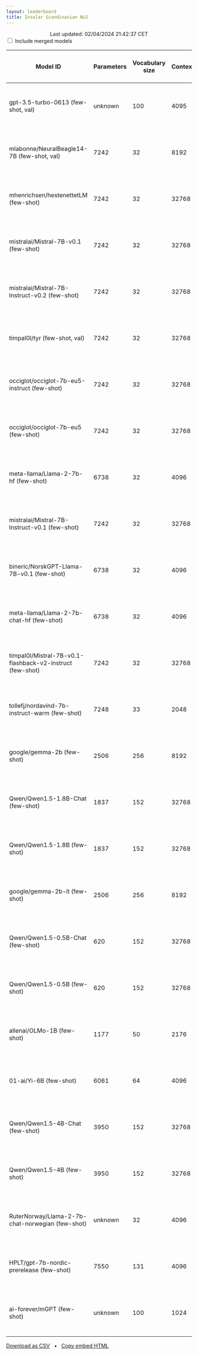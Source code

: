 ```yaml
---
layout: leaderboard
title: Insular Scandinavian NLG
---
```


<center>Last updated: 02/04/2024 21:42:37 CET</center>

<div class="blocked centered">
  <input type="checkbox" id="merged-models-checkbox">
  <label for="merged-models-checkbox">Include merged models</label>
</div>

<div class="blocked table-wrapper centered">
<table id="insular-scandinavian-nlg-test" class="sortable fixed centered small-font">
 <thead>
  <tr>
   <th><span data-toggle="tooltip" data-placement="bottom" data-container="body" title="Hugging Face Hub Model ID">Model ID</span></th>
   <th><span data-toggle="tooltip" data-placement="bottom" data-container="body" title="Number of parameters in the model, in millions">Parameters</span></th>
   <th><span data-toggle="tooltip" data-placement="bottom" data-container="body" title="Number of unique tokens that the model has been trained on, in thousands">Vocabulary size</span></th>
   <th><span data-toggle="tooltip" data-placement="bottom" data-container="body" title="The maximum amount of tokens the model can process">Context</span></th>
   <th><span data-toggle="tooltip" data-placement="bottom" data-container="body" title="Number of tokens processed per second / Number of tokens processed in small documents per second">Speed</span></th>

   <th id="rank-col"><span data-toggle="tooltip" data-placement="bottom" data-container="body" title="ScandEval rank, computed as 1 + the average number of standard deviations from the best model">Rank</span></th>
    
   <th><span data-toggle="tooltip" data-placement="bottom" data-container="body" title="Icelandic rank, computed as 1 + the average number of standard deviations from the best model">Icelandic Rank</span></th>
   <th><span data-toggle="tooltip" data-placement="bottom" data-container="body" title="Faroese rank, computed as 1 + the average number of standard deviations from the best model">Faroese Rank</span></th>

   <th><span data-toggle="tooltip" data-placement="bottom" data-container="body" title="Icelandic named entity recognition - Micro-average F1-score without MISC tags / Micro-average F1-score with MISC tags">MIM-GOLD-NER</span></th>
   <th><span data-toggle="tooltip" data-placement="bottom" data-container="body" title="Icelandic linguistic acceptability - Matthews Correlation Coefficient / Macro-average F1-score">ScaLA-is</span></th>
   <th><span data-toggle="tooltip" data-placement="bottom" data-container="body" title="Icelandic question answering - Exact Match / F1-score">NQiI</span></th>
   <th><span data-toggle="tooltip" data-placement="bottom" data-container="body" title="Icelandic summarization - BERTScore / ROUGE-L">RRN</span></th>
   <th><span data-toggle="tooltip" data-placement="bottom" data-container="body" title="Icelandic knowledge - Matthews Correlation Coefficient / Accuracy">MMLU-is</span></th>
   <th><span data-toggle="tooltip" data-placement="bottom" data-container="body" title="Icelandic common sense reasoning - Matthews Correlation Coefficient / Accuracy">Winogrande-is</span></th>
   <th><span data-toggle="tooltip" data-placement="bottom" data-container="body" title="Faroese named entity recognition - Micro-average F1-score without MISC tags / Micro-average F1-score with MISC tags">FoNE</span></th>
   <th><span data-toggle="tooltip" data-placement="bottom" data-container="body" title="Faroese linguistic acceptability - Matthews Correlation Coefficient / Macro-average F1-score">ScaLA-fo</span></th>
   <th><span data-toggle="tooltip" data-placement="bottom" data-container="body" title="ScandEval version used to benchmark the model on MIM-GOLD-NER">MIM-GOLD-NER version</span></th>
   <th><span data-toggle="tooltip" data-placement="bottom" data-container="body" title="ScandEval version used to benchmark the model on ScaLA-is">ScaLA-is version</span></th>
   <th><span data-toggle="tooltip" data-placement="bottom" data-container="body" title="ScandEval version used to benchmark the model on NQiI">NQiI version</span></th>
   <th><span data-toggle="tooltip" data-placement="bottom" data-container="body" title="ScandEval version used to benchmark the model on RRN">RRN version</span></th>
   <th><span data-toggle="tooltip" data-placement="bottom" data-container="body" title="ScandEval version used to benchmark the model on MMLU-is">MMLU-is version</span></th>
   <th><span data-toggle="tooltip" data-placement="bottom" data-container="body" title="ScandEval version used to benchmark the model on Winogrande-is">Winogrande-is version</span></th>
   <th><span data-toggle="tooltip" data-placement="bottom" data-container="body" title="ScandEval version used to benchmark the model on FoNE">FoNE version</span></th>
   <th><span data-toggle="tooltip" data-placement="bottom" data-container="body" title="ScandEval version used to benchmark the model on ScaLA-fo">ScaLA-fo version</span></th>
  </tr>
 </thead>
 <tbody>
  <tr class="not-merged-model">
   <td>gpt-3.5-turbo-0613 (few-shot, val)</td> <!-- Model ID -->
   <td class="num_model_parameters">unknown</td> <!-- Number of trainable parameters -->
   <td class="vocabulary_size">100</td> <!-- Size of the model's vocabulary -->
   <td class="max_sequence_length">4095</td> <!-- Maximum sequence length of the model-->
   <td class="speed">1,344 ± 455 / 4,023 ± 590</td> <!-- Model inference speed -->
   <td class="rank">1.00</td> <!-- ScandEval rank -->
   <td class="is-rank">1.00</td> <!-- Icelandic rank -->
   <td class="fo-rank">1.00</td> <!-- Faroese rank -->
   <td class="is ner">69.59 ± 4.54 / 54.49 ± 4.31</td> <!-- MIM-GOLD-NER -->
   <td class="is la">7.28 ± 4.10 / 52.96 ± 2.00</td> <!-- ScaLA-is -->
   <td class="is qa">28.50 ± 1.79 / 50.29 ± 1.79</td> <!-- NQiI -->
   <td class="is summ">67.10 ± 0.30 / 19.43 ± 0.48</td> <!-- RRN -->
   <td class="is know">23.78 ± 2.81 / 42.70 ± 2.13</td> <!-- MMLU-is -->
   <td class="is reason">18.61 ± 6.00 / 61.33 ± 2.93</td> <!-- Winogrande-is -->
   <td class="fo ner">72.48 ± 2.39 / 67.50 ± 2.38</td> <!-- FoNE -->
   <td class="fo la">8.29 ± 5.92 / 42.34 ± 3.49</td> <!-- ScaLA-fo -->
   <td>0.0.0</td> <!-- MIM-GOLD-NER version -->
   <td>0.0.0</td> <!-- ScaLA-is version -->
   <td>0.0.0</td> <!-- NQiI version -->
   <td>0.0.0</td> <!-- RRN version -->
   <td>0.0.0</td> <!-- MMLU-is version -->
   <td>12.1.0</td> <!-- Winogrande-is version -->
   <td>0.0.0</td> <!-- FoNE version -->
   <td>0.0.0</td> <!-- ScaLA-fo version -->
   </tr>
  <tr class="merged-model">
   <td>mlabonne/NeuralBeagle14-7B (few-shot, val)</td> <!-- Model ID -->
   <td class="num_model_parameters">7242</td> <!-- Number of trainable parameters -->
   <td class="vocabulary_size">32</td> <!-- Size of the model's vocabulary -->
   <td class="max_sequence_length">8192</td> <!-- Maximum sequence length of the model-->
   <td class="speed">2,549 ± 472 / 784 ± 245</td> <!-- Model inference speed -->
   <td class="rank">1.75</td> <!-- ScandEval rank -->
   <td class="is-rank">2.30</td> <!-- Icelandic rank -->
   <td class="fo-rank">1.20</td> <!-- Faroese rank -->
   <td class="is ner">49.86 ± 4.28 / 42.54 ± 5.03</td> <!-- MIM-GOLD-NER -->
   <td class="is la">1.26 ± 3.83 / 48.46 ± 2.37</td> <!-- ScaLA-is -->
   <td class="is qa">22.42 ± 4.37 / 55.49 ± 2.89</td> <!-- NQiI -->
   <td class="is summ">65.60 ± 0.69 / 19.46 ± 0.80</td> <!-- RRN -->
   <td class="is know">10.13 ± 2.94 / 32.62 ± 2.20</td> <!-- MMLU-is -->
   <td class="is reason">12.90 ± 6.92 / 56.88 ± 3.57</td> <!-- Winogrande-is -->
   <td class="fo ner">62.78 ± 3.13 / 59.73 ± 3.23</td> <!-- FoNE -->
   <td class="fo la">3.69 ± 5.47 / 48.72 ± 3.41</td> <!-- ScaLA-fo -->
   <td>9.3.2</td> <!-- MIM-GOLD-NER version -->
   <td>9.3.2</td> <!-- ScaLA-is version -->
   <td>9.3.2</td> <!-- NQiI version -->
   <td>9.3.2</td> <!-- RRN version -->
   <td>9.3.2</td> <!-- MMLU-is version -->
   <td>12.1.0</td> <!-- Winogrande-is version -->
   <td>9.3.2</td> <!-- FoNE version -->
   <td>9.3.2</td> <!-- ScaLA-fo version -->
   </tr>
  <tr class="not-merged-model">
   <td>mhenrichsen/hestenettetLM (few-shot)</td> <!-- Model ID -->
   <td class="num_model_parameters">7242</td> <!-- Number of trainable parameters -->
   <td class="vocabulary_size">32</td> <!-- Size of the model's vocabulary -->
   <td class="max_sequence_length">32768</td> <!-- Maximum sequence length of the model-->
   <td class="speed">5,160 ± 804 / 1,654 ± 516</td> <!-- Model inference speed -->
   <td class="rank">1.92</td> <!-- ScandEval rank -->
   <td class="is-rank">2.64</td> <!-- Icelandic rank -->
   <td class="fo-rank">1.20</td> <!-- Faroese rank -->
   <td class="is ner">49.85 ± 3.05 / 39.50 ± 4.11</td> <!-- MIM-GOLD-NER -->
   <td class="is la">0.99 ± 1.54 / 39.38 ± 3.81</td> <!-- ScaLA-is -->
   <td class="is qa">25.74 ± 5.44 / 49.45 ± 5.29</td> <!-- NQiI -->
   <td class="is summ">61.72 ± 3.16 / 16.00 ± 1.82</td> <!-- RRN -->
   <td class="is know">10.43 ± 1.25 / 32.96 ± 0.81</td> <!-- MMLU-is -->
   <td class="is reason">3.94 ± 2.97 / 54.60 ± 1.62</td> <!-- Winogrande-is -->
   <td class="fo ner">63.66 ± 2.09 / 59.77 ± 2.57</td> <!-- FoNE -->
   <td class="fo la">4.96 ± 2.36 / 43.40 ± 4.95</td> <!-- ScaLA-fo -->
   <td>12.3.2</td> <!-- MIM-GOLD-NER version -->
   <td>12.3.2</td> <!-- ScaLA-is version -->
   <td>12.3.2</td> <!-- NQiI version -->
   <td>12.3.2</td> <!-- RRN version -->
   <td>12.3.2</td> <!-- MMLU-is version -->
   <td>12.3.2</td> <!-- Winogrande-is version -->
   <td>12.3.2</td> <!-- FoNE version -->
   <td>12.3.2</td> <!-- ScaLA-fo version -->
   </tr>
  <tr class="not-merged-model">
   <td>mistralai/Mistral-7B-v0.1 (few-shot)</td> <!-- Model ID -->
   <td class="num_model_parameters">7242</td> <!-- Number of trainable parameters -->
   <td class="vocabulary_size">32</td> <!-- Size of the model's vocabulary -->
   <td class="max_sequence_length">32768</td> <!-- Maximum sequence length of the model-->
   <td class="speed">2,657 ± 524 / 880 ± 278</td> <!-- Model inference speed -->
   <td class="rank">1.99</td> <!-- ScandEval rank -->
   <td class="is-rank">2.78</td> <!-- Icelandic rank -->
   <td class="fo-rank">1.20</td> <!-- Faroese rank -->
   <td class="is ner">47.24 ± 2.54 / 37.77 ± 3.87</td> <!-- MIM-GOLD-NER -->
   <td class="is la">1.35 ± 1.70 / 39.37 ± 3.87</td> <!-- ScaLA-is -->
   <td class="is qa">26.26 ± 4.88 / 49.53 ± 5.23</td> <!-- NQiI -->
   <td class="is summ">61.96 ± 3.10 / 16.11 ± 1.80</td> <!-- RRN -->
   <td class="is know">10.31 ± 1.06 / 32.74 ± 0.64</td> <!-- MMLU-is -->
   <td class="is reason">1.99 ± 2.95 / 54.48 ± 1.27</td> <!-- Winogrande-is -->
   <td class="fo ner">62.63 ± 3.44 / 57.85 ± 3.72</td> <!-- FoNE -->
   <td class="fo la">2.84 ± 1.84 / 42.62 ± 4.53</td> <!-- ScaLA-fo -->
   <td>9.1.2</td> <!-- MIM-GOLD-NER version -->
   <td>9.1.2</td> <!-- ScaLA-is version -->
   <td>9.1.2</td> <!-- NQiI version -->
   <td>11.0.0</td> <!-- RRN version -->
   <td>9.1.2</td> <!-- MMLU-is version -->
   <td>12.1.0</td> <!-- Winogrande-is version -->
   <td>9.1.2</td> <!-- FoNE version -->
   <td>9.1.2</td> <!-- ScaLA-fo version -->
   </tr>
  <tr class="not-merged-model">
   <td>mistralai/Mistral-7B-Instruct-v0.2 (few-shot)</td> <!-- Model ID -->
   <td class="num_model_parameters">7242</td> <!-- Number of trainable parameters -->
   <td class="vocabulary_size">32</td> <!-- Size of the model's vocabulary -->
   <td class="max_sequence_length">32768</td> <!-- Maximum sequence length of the model-->
   <td class="speed">2,538 ± 415 / 821 ± 253</td> <!-- Model inference speed -->
   <td class="rank">2.62</td> <!-- ScandEval rank -->
   <td class="is-rank">2.47</td> <!-- Icelandic rank -->
   <td class="fo-rank">2.76</td> <!-- Faroese rank -->
   <td class="is ner">43.11 ± 2.23 / 29.34 ± 3.27</td> <!-- MIM-GOLD-NER -->
   <td class="is la">3.40 ± 1.87 / 48.75 ± 1.47</td> <!-- ScaLA-is -->
   <td class="is qa">19.18 ± 3.69 / 49.62 ± 2.59</td> <!-- NQiI -->
   <td class="is summ">65.01 ± 1.51 / 18.34 ± 1.35</td> <!-- RRN -->
   <td class="is know">7.55 ± 0.67 / 29.89 ± 0.47</td> <!-- MMLU-is -->
   <td class="is reason">0.24 ± 0.71 / 38.95 ± 0.84</td> <!-- Winogrande-is -->
   <td class="fo ner">61.28 ± 2.98 / 54.02 ± 3.55</td> <!-- FoNE -->
   <td class="fo la">1.68 ± 1.41 / 50.06 ± 1.22</td> <!-- ScaLA-fo -->
   <td>9.2.0</td> <!-- MIM-GOLD-NER version -->
   <td>9.3.1</td> <!-- ScaLA-is version -->
   <td>12.4.0</td> <!-- NQiI version -->
   <td>12.4.0</td> <!-- RRN version -->
   <td>9.3.2</td> <!-- MMLU-is version -->
   <td>12.1.0</td> <!-- Winogrande-is version -->
   <td>9.2.0</td> <!-- FoNE version -->
   <td>9.3.1</td> <!-- ScaLA-fo version -->
   </tr>
  <tr class="merged-model">
   <td>timpal0l/tyr (few-shot, val)</td> <!-- Model ID -->
   <td class="num_model_parameters">7242</td> <!-- Number of trainable parameters -->
   <td class="vocabulary_size">32</td> <!-- Size of the model's vocabulary -->
   <td class="max_sequence_length">32768</td> <!-- Maximum sequence length of the model-->
   <td class="speed">6,079 ± 1,051 / 1,760 ± 570</td> <!-- Model inference speed -->
   <td class="rank">2.65</td> <!-- ScandEval rank -->
   <td class="is-rank">2.54</td> <!-- Icelandic rank -->
   <td class="fo-rank">2.76</td> <!-- Faroese rank -->
   <td class="is ner">50.64 ± 5.79 / 43.64 ± 5.92</td> <!-- MIM-GOLD-NER -->
   <td class="is la">-0.06 ± 3.83 / 38.01 ± 2.85</td> <!-- ScaLA-is -->
   <td class="is qa">23.36 ± 4.19 / 46.70 ± 2.79</td> <!-- NQiI -->
   <td class="is summ">63.80 ± 1.14 / 15.18 ± 1.69</td> <!-- RRN -->
   <td class="is know">9.94 ± 2.33 / 31.91 ± 2.10</td> <!-- MMLU-is -->
   <td class="is reason">15.83 ± 5.74 / 53.67 ± 3.46</td> <!-- Winogrande-is -->
   <td class="fo ner">60.21 ± 3.50 / 58.44 ± 3.67</td> <!-- FoNE -->
   <td class="fo la">0.00 ± 0.00 / 33.10 ± 0.80</td> <!-- ScaLA-fo -->
   <td>12.3.2</td> <!-- MIM-GOLD-NER version -->
   <td>12.3.2</td> <!-- ScaLA-is version -->
   <td>12.3.2</td> <!-- NQiI version -->
   <td>12.3.2</td> <!-- RRN version -->
   <td>12.3.2</td> <!-- MMLU-is version -->
   <td>12.3.2</td> <!-- Winogrande-is version -->
   <td>12.3.2</td> <!-- FoNE version -->
   <td>12.3.2</td> <!-- ScaLA-fo version -->
   </tr>
  <tr class="not-merged-model">
   <td>occiglot/occiglot-7b-eu5-instruct (few-shot)</td> <!-- Model ID -->
   <td class="num_model_parameters">7242</td> <!-- Number of trainable parameters -->
   <td class="vocabulary_size">32</td> <!-- Size of the model's vocabulary -->
   <td class="max_sequence_length">32768</td> <!-- Maximum sequence length of the model-->
   <td class="speed">2,088 ± 352 / 706 ± 214</td> <!-- Model inference speed -->
   <td class="rank">2.87</td> <!-- ScandEval rank -->
   <td class="is-rank">2.97</td> <!-- Icelandic rank -->
   <td class="fo-rank">2.76</td> <!-- Faroese rank -->
   <td class="is ner">36.79 ± 8.13 / 30.81 ± 7.41</td> <!-- MIM-GOLD-NER -->
   <td class="is la">0.71 ± 2.00 / 36.90 ± 2.10</td> <!-- ScaLA-is -->
   <td class="is qa">20.66 ± 3.67 / 45.91 ± 3.45</td> <!-- NQiI -->
   <td class="is summ">65.25 ± 0.97 / 19.09 ± 1.05</td> <!-- RRN -->
   <td class="is know">8.10 ± 0.93 / 29.90 ± 0.88</td> <!-- MMLU-is -->
   <td class="is reason">0.35 ± 2.49 / 51.16 ± 2.74</td> <!-- Winogrande-is -->
   <td class="fo ner">61.90 ± 2.44 / 61.08 ± 2.76</td> <!-- FoNE -->
   <td class="fo la">0.00 ± 0.00 / 33.26 ± 0.34</td> <!-- ScaLA-fo -->
   <td>12.3.2</td> <!-- MIM-GOLD-NER version -->
   <td>12.3.1</td> <!-- ScaLA-is version -->
   <td>12.4.0</td> <!-- NQiI version -->
   <td>12.4.0</td> <!-- RRN version -->
   <td>12.3.1</td> <!-- MMLU-is version -->
   <td>12.3.1</td> <!-- Winogrande-is version -->
   <td>12.3.2</td> <!-- FoNE version -->
   <td>12.3.1</td> <!-- ScaLA-fo version -->
   </tr>
  <tr class="not-merged-model">
   <td>occiglot/occiglot-7b-eu5 (few-shot)</td> <!-- Model ID -->
   <td class="num_model_parameters">7242</td> <!-- Number of trainable parameters -->
   <td class="vocabulary_size">32</td> <!-- Size of the model's vocabulary -->
   <td class="max_sequence_length">32768</td> <!-- Maximum sequence length of the model-->
   <td class="speed">2,219 ± 427 / 717 ± 224</td> <!-- Model inference speed -->
   <td class="rank">2.98</td> <!-- ScandEval rank -->
   <td class="is-rank">3.10</td> <!-- Icelandic rank -->
   <td class="fo-rank">2.85</td> <!-- Faroese rank -->
   <td class="is ner">36.10 ± 7.99 / 33.23 ± 7.96</td> <!-- MIM-GOLD-NER -->
   <td class="is la">1.59 ± 1.86 / 39.93 ± 4.19</td> <!-- ScaLA-is -->
   <td class="is qa">15.98 ± 3.74 / 39.67 ± 3.36</td> <!-- NQiI -->
   <td class="is summ">62.55 ± 3.03 / 15.26 ± 2.31</td> <!-- RRN -->
   <td class="is know">7.64 ± 0.91 / 29.55 ± 1.22</td> <!-- MMLU-is -->
   <td class="is reason">-0.51 ± 1.95 / 47.23 ± 2.39</td> <!-- Winogrande-is -->
   <td class="fo ner">58.74 ± 3.04 / 58.94 ± 2.99</td> <!-- FoNE -->
   <td class="fo la">0.00 ± 0.00 / 33.26 ± 0.34</td> <!-- ScaLA-fo -->
   <td>12.3.2</td> <!-- MIM-GOLD-NER version -->
   <td>12.1.0</td> <!-- ScaLA-is version -->
   <td>12.1.0</td> <!-- NQiI version -->
   <td>12.1.0</td> <!-- RRN version -->
   <td>12.1.0</td> <!-- MMLU-is version -->
   <td>12.2.0</td> <!-- Winogrande-is version -->
   <td>12.3.2</td> <!-- FoNE version -->
   <td>12.1.0</td> <!-- ScaLA-fo version -->
   </tr>
  <tr class="not-merged-model">
   <td>meta-llama/Llama-2-7b-hf (few-shot)</td> <!-- Model ID -->
   <td class="num_model_parameters">6738</td> <!-- Number of trainable parameters -->
   <td class="vocabulary_size">32</td> <!-- Size of the model's vocabulary -->
   <td class="max_sequence_length">4096</td> <!-- Maximum sequence length of the model-->
   <td class="speed">2,648 ± 467 / 799 ± 250</td> <!-- Model inference speed -->
   <td class="rank">3.10</td> <!-- ScandEval rank -->
   <td class="is-rank">3.26</td> <!-- Icelandic rank -->
   <td class="fo-rank">2.94</td> <!-- Faroese rank -->
   <td class="is ner">32.71 ± 2.77 / 32.17 ± 2.13</td> <!-- MIM-GOLD-NER -->
   <td class="is la">0.66 ± 1.75 / 40.36 ± 4.19</td> <!-- ScaLA-is -->
   <td class="is qa">18.31 ± 3.62 / 40.78 ± 4.26</td> <!-- NQiI -->
   <td class="is summ">60.73 ± 3.02 / 14.02 ± 1.57</td> <!-- RRN -->
   <td class="is know">5.05 ± 1.56 / 28.95 ± 1.00</td> <!-- MMLU-is -->
   <td class="is reason">-0.00 ± 2.41 / 44.93 ± 0.92</td> <!-- Winogrande-is -->
   <td class="fo ner">52.34 ± 5.11 / 52.53 ± 4.79</td> <!-- FoNE -->
   <td class="fo la">0.11 ± 1.45 / 33.49 ± 0.47</td> <!-- ScaLA-fo -->
   <td>9.2.0</td> <!-- MIM-GOLD-NER version -->
   <td>9.2.0</td> <!-- ScaLA-is version -->
   <td>9.2.0</td> <!-- NQiI version -->
   <td>11.0.0</td> <!-- RRN version -->
   <td>9.2.0</td> <!-- MMLU-is version -->
   <td>12.1.0</td> <!-- Winogrande-is version -->
   <td>9.2.0</td> <!-- FoNE version -->
   <td>9.2.0</td> <!-- ScaLA-fo version -->
   </tr>
  <tr class="not-merged-model">
   <td>mistralai/Mistral-7B-Instruct-v0.1 (few-shot)</td> <!-- Model ID -->
   <td class="num_model_parameters">7242</td> <!-- Number of trainable parameters -->
   <td class="vocabulary_size">32</td> <!-- Size of the model's vocabulary -->
   <td class="max_sequence_length">32768</td> <!-- Maximum sequence length of the model-->
   <td class="speed">5,443 ± 1,273 / 1,144 ± 364</td> <!-- Model inference speed -->
   <td class="rank">3.10</td> <!-- ScandEval rank -->
   <td class="is-rank">3.27</td> <!-- Icelandic rank -->
   <td class="fo-rank">2.94</td> <!-- Faroese rank -->
   <td class="is ner">36.04 ± 2.59 / 24.74 ± 2.79</td> <!-- MIM-GOLD-NER -->
   <td class="is la">-0.36 ± 1.36 / 33.94 ± 0.32</td> <!-- ScaLA-is -->
   <td class="is qa">18.06 ± 3.16 / 42.57 ± 2.89</td> <!-- NQiI -->
   <td class="is summ">62.80 ± 1.69 / 15.23 ± 1.01</td> <!-- RRN -->
   <td class="is know">7.22 ± 1.33 / 29.40 ± 1.04</td> <!-- MMLU-is -->
   <td class="is reason">6.35 ± 2.71 / 50.49 ± 1.57</td> <!-- Winogrande-is -->
   <td class="fo ner">55.42 ± 2.12 / 46.41 ± 2.50</td> <!-- FoNE -->
   <td class="fo la">1.11 ± 2.41 / 36.79 ± 4.00</td> <!-- ScaLA-fo -->
   <td>9.3.1</td> <!-- MIM-GOLD-NER version -->
   <td>9.3.1</td> <!-- ScaLA-is version -->
   <td>12.4.0</td> <!-- NQiI version -->
   <td>12.4.0</td> <!-- RRN version -->
   <td>9.3.1</td> <!-- MMLU-is version -->
   <td>12.1.0</td> <!-- Winogrande-is version -->
   <td>9.3.1</td> <!-- FoNE version -->
   <td>9.3.1</td> <!-- ScaLA-fo version -->
   </tr>
  <tr class="not-merged-model">
   <td>bineric/NorskGPT-Llama-7B-v0.1 (few-shot)</td> <!-- Model ID -->
   <td class="num_model_parameters">6738</td> <!-- Number of trainable parameters -->
   <td class="vocabulary_size">32</td> <!-- Size of the model's vocabulary -->
   <td class="max_sequence_length">4096</td> <!-- Maximum sequence length of the model-->
   <td class="speed">5,384 ± 879 / 1,746 ± 553</td> <!-- Model inference speed -->
   <td class="rank">3.23</td> <!-- ScandEval rank -->
   <td class="is-rank">3.53</td> <!-- Icelandic rank -->
   <td class="fo-rank">2.94</td> <!-- Faroese rank -->
   <td class="is ner">34.48 ± 4.63 / 33.19 ± 4.36</td> <!-- MIM-GOLD-NER -->
   <td class="is la">-0.24 ± 1.43 / 33.75 ± 0.31</td> <!-- ScaLA-is -->
   <td class="is qa">18.10 ± 1.85 / 43.52 ± 0.87</td> <!-- NQiI -->
   <td class="is summ">61.81 ± 0.98 / 15.04 ± 0.70</td> <!-- RRN -->
   <td class="is know">6.52 ± 1.10 / 30.08 ± 0.86</td> <!-- MMLU-is -->
   <td class="is reason">-1.90 ± 2.28 / 44.34 ± 1.19</td> <!-- Winogrande-is -->
   <td class="fo ner">52.57 ± 3.85 / 51.44 ± 3.61</td> <!-- FoNE -->
   <td class="fo la">0.46 ± 2.01 / 44.83 ± 3.28</td> <!-- ScaLA-fo -->
   <td>12.3.2</td> <!-- MIM-GOLD-NER version -->
   <td>12.3.2</td> <!-- ScaLA-is version -->
   <td>12.3.2</td> <!-- NQiI version -->
   <td>12.3.2</td> <!-- RRN version -->
   <td>12.3.2</td> <!-- MMLU-is version -->
   <td>12.3.2</td> <!-- Winogrande-is version -->
   <td>12.3.2</td> <!-- FoNE version -->
   <td>12.3.2</td> <!-- ScaLA-fo version -->
   </tr>
  <tr class="not-merged-model">
   <td>meta-llama/Llama-2-7b-chat-hf (few-shot)</td> <!-- Model ID -->
   <td class="num_model_parameters">6738</td> <!-- Number of trainable parameters -->
   <td class="vocabulary_size">32</td> <!-- Size of the model's vocabulary -->
   <td class="max_sequence_length">4096</td> <!-- Maximum sequence length of the model-->
   <td class="speed">2,643 ± 455 / 800 ± 247</td> <!-- Model inference speed -->
   <td class="rank">3.43</td> <!-- ScandEval rank -->
   <td class="is-rank">3.52</td> <!-- Icelandic rank -->
   <td class="fo-rank">3.34</td> <!-- Faroese rank -->
   <td class="is ner">41.10 ± 3.35 / 40.54 ± 3.19</td> <!-- MIM-GOLD-NER -->
   <td class="is la">-1.07 ± 2.09 / 44.83 ± 2.20</td> <!-- ScaLA-is -->
   <td class="is qa">16.13 ± 2.52 / 39.51 ± 1.98</td> <!-- NQiI -->
   <td class="is summ">62.30 ± 0.90 / 13.28 ± 1.36</td> <!-- RRN -->
   <td class="is know">3.27 ± 0.84 / 26.91 ± 0.86</td> <!-- MMLU-is -->
   <td class="is reason">1.84 ± 2.19 / 43.79 ± 0.73</td> <!-- Winogrande-is -->
   <td class="fo ner">59.77 ± 3.38 / 56.97 ± 4.30</td> <!-- FoNE -->
   <td class="fo la">-0.54 ± 1.61 / 36.94 ± 2.79</td> <!-- ScaLA-fo -->
   <td>9.3.1</td> <!-- MIM-GOLD-NER version -->
   <td>9.3.1</td> <!-- ScaLA-is version -->
   <td>12.4.0</td> <!-- NQiI version -->
   <td>12.4.0</td> <!-- RRN version -->
   <td>9.3.1</td> <!-- MMLU-is version -->
   <td>12.1.0</td> <!-- Winogrande-is version -->
   <td>9.3.1</td> <!-- FoNE version -->
   <td>9.3.1</td> <!-- ScaLA-fo version -->
   </tr>
  <tr class="not-merged-model">
   <td>timpal0l/Mistral-7B-v0.1-flashback-v2-instruct (few-shot)</td> <!-- Model ID -->
   <td class="num_model_parameters">7242</td> <!-- Number of trainable parameters -->
   <td class="vocabulary_size">32</td> <!-- Size of the model's vocabulary -->
   <td class="max_sequence_length">32768</td> <!-- Maximum sequence length of the model-->
   <td class="speed">5,172 ± 813 / 1,647 ± 518</td> <!-- Model inference speed -->
   <td class="rank">3.49</td> <!-- ScandEval rank -->
   <td class="is-rank">3.79</td> <!-- Icelandic rank -->
   <td class="fo-rank">3.18</td> <!-- Faroese rank -->
   <td class="is ner">24.28 ± 6.08 / 24.83 ± 5.28</td> <!-- MIM-GOLD-NER -->
   <td class="is la">1.18 ± 1.09 / 39.01 ± 2.76</td> <!-- ScaLA-is -->
   <td class="is qa">8.52 ± 2.30 / 21.32 ± 2.25</td> <!-- NQiI -->
   <td class="is summ">39.94 ± 9.39 / 5.18 ± 1.53</td> <!-- RRN -->
   <td class="is know">5.09 ± 1.11 / 28.86 ± 0.73</td> <!-- MMLU-is -->
   <td class="is reason">4.70 ± 2.96 / 56.56 ± 0.97</td> <!-- Winogrande-is -->
   <td class="fo ner">44.60 ± 3.41 / 45.49 ± 3.40</td> <!-- FoNE -->
   <td class="fo la">1.82 ± 2.08 / 34.03 ± 0.66</td> <!-- ScaLA-fo -->
   <td>12.3.2</td> <!-- MIM-GOLD-NER version -->
   <td>12.3.2</td> <!-- ScaLA-is version -->
   <td>12.3.2</td> <!-- NQiI version -->
   <td>12.3.2</td> <!-- RRN version -->
   <td>12.3.2</td> <!-- MMLU-is version -->
   <td>12.3.2</td> <!-- Winogrande-is version -->
   <td>12.3.2</td> <!-- FoNE version -->
   <td>12.3.2</td> <!-- ScaLA-fo version -->
   </tr>
  <tr class="not-merged-model">
   <td>tollefj/nordavind-7b-instruct-warm (few-shot)</td> <!-- Model ID -->
   <td class="num_model_parameters">7248</td> <!-- Number of trainable parameters -->
   <td class="vocabulary_size">33</td> <!-- Size of the model's vocabulary -->
   <td class="max_sequence_length">2048</td> <!-- Maximum sequence length of the model-->
   <td class="speed">6,450 ± 961 / 2,082 ± 658</td> <!-- Model inference speed -->
   <td class="rank">3.55</td> <!-- ScandEval rank -->
   <td class="is-rank">3.56</td> <!-- Icelandic rank -->
   <td class="fo-rank">3.55</td> <!-- Faroese rank -->
   <td class="is ner">34.66 ± 4.29 / 23.47 ± 2.27</td> <!-- MIM-GOLD-NER -->
   <td class="is la">0.77 ± 1.05 / 39.63 ± 2.41</td> <!-- ScaLA-is -->
   <td class="is qa">12.80 ± 2.37 / 30.77 ± 2.12</td> <!-- NQiI -->
   <td class="is summ">61.23 ± 1.78 / 15.53 ± 0.95</td> <!-- RRN -->
   <td class="is know">0.93 ± 1.13 / 25.19 ± 0.78</td> <!-- MMLU-is -->
   <td class="is reason">-0.76 ± 3.69 / 53.64 ± 2.57</td> <!-- Winogrande-is -->
   <td class="fo ner">50.63 ± 2.20 / 47.73 ± 2.11</td> <!-- FoNE -->
   <td class="fo la">-0.52 ± 1.71 / 42.25 ± 3.52</td> <!-- ScaLA-fo -->
   <td>12.3.2</td> <!-- MIM-GOLD-NER version -->
   <td>12.3.2</td> <!-- ScaLA-is version -->
   <td>12.4.0</td> <!-- NQiI version -->
   <td>12.4.0</td> <!-- RRN version -->
   <td>12.3.2</td> <!-- MMLU-is version -->
   <td>12.3.2</td> <!-- Winogrande-is version -->
   <td>12.3.2</td> <!-- FoNE version -->
   <td>12.3.2</td> <!-- ScaLA-fo version -->
   </tr>
  <tr class="not-merged-model">
   <td>google/gemma-2b (few-shot)</td> <!-- Model ID -->
   <td class="num_model_parameters">2506</td> <!-- Number of trainable parameters -->
   <td class="vocabulary_size">256</td> <!-- Size of the model's vocabulary -->
   <td class="max_sequence_length">8192</td> <!-- Maximum sequence length of the model-->
   <td class="speed">6,087 ± 1,046 / 1,902 ± 563</td> <!-- Model inference speed -->
   <td class="rank">3.58</td> <!-- ScandEval rank -->
   <td class="is-rank">3.56</td> <!-- Icelandic rank -->
   <td class="fo-rank">3.60</td> <!-- Faroese rank -->
   <td class="is ner">9.04 ± 5.81 / 9.92 ± 4.55</td> <!-- MIM-GOLD-NER -->
   <td class="is la">0.31 ± 1.95 / 45.42 ± 3.51</td> <!-- ScaLA-is -->
   <td class="is qa">16.08 ± 2.91 / 37.41 ± 2.44</td> <!-- NQiI -->
   <td class="is summ">60.00 ± 2.62 / 13.07 ± 1.31</td> <!-- RRN -->
   <td class="is know">4.71 ± 1.02 / 26.81 ± 0.83</td> <!-- MMLU-is -->
   <td class="is reason">0.00 ± 2.53 / 56.42 ± 0.98</td> <!-- Winogrande-is -->
   <td class="fo ner">22.37 ± 5.43 / 21.93 ± 5.43</td> <!-- FoNE -->
   <td class="fo la">1.28 ± 1.43 / 39.41 ± 3.29</td> <!-- ScaLA-fo -->
   <td>12.3.2</td> <!-- MIM-GOLD-NER version -->
   <td>12.1.0</td> <!-- ScaLA-is version -->
   <td>12.1.0</td> <!-- NQiI version -->
   <td>12.1.0</td> <!-- RRN version -->
   <td>12.1.0</td> <!-- MMLU-is version -->
   <td>12.1.0</td> <!-- Winogrande-is version -->
   <td>12.3.2</td> <!-- FoNE version -->
   <td>12.1.0</td> <!-- ScaLA-fo version -->
   </tr>
  <tr class="not-merged-model">
   <td>Qwen/Qwen1.5-1.8B-Chat (few-shot)</td> <!-- Model ID -->
   <td class="num_model_parameters">1837</td> <!-- Number of trainable parameters -->
   <td class="vocabulary_size">152</td> <!-- Size of the model's vocabulary -->
   <td class="max_sequence_length">32768</td> <!-- Maximum sequence length of the model-->
   <td class="speed">8,304 ± 1,846 / 1,933 ± 617</td> <!-- Model inference speed -->
   <td class="rank">3.69</td> <!-- ScandEval rank -->
   <td class="is-rank">3.78</td> <!-- Icelandic rank -->
   <td class="fo-rank">3.60</td> <!-- Faroese rank -->
   <td class="is ner">14.13 ± 2.19 / 14.92 ± 2.31</td> <!-- MIM-GOLD-NER -->
   <td class="is la">0.78 ± 1.70 / 44.74 ± 3.57</td> <!-- ScaLA-is -->
   <td class="is qa">7.92 ± 1.32 / 23.57 ± 1.69</td> <!-- NQiI -->
   <td class="is summ">57.36 ± 1.38 / 10.41 ± 0.99</td> <!-- RRN -->
   <td class="is know">3.87 ± 0.97 / 26.29 ± 0.94</td> <!-- MMLU-is -->
   <td class="is reason">1.92 ± 2.32 / 50.07 ± 2.68</td> <!-- Winogrande-is -->
   <td class="fo ner">25.82 ± 3.98 / 27.68 ± 3.11</td> <!-- FoNE -->
   <td class="fo la">0.15 ± 2.21 / 34.34 ± 0.53</td> <!-- ScaLA-fo -->
   <td>12.3.2</td> <!-- MIM-GOLD-NER version -->
   <td>12.1.0</td> <!-- ScaLA-is version -->
   <td>12.1.0</td> <!-- NQiI version -->
   <td>12.1.0</td> <!-- RRN version -->
   <td>12.1.0</td> <!-- MMLU-is version -->
   <td>12.1.0</td> <!-- Winogrande-is version -->
   <td>12.3.2</td> <!-- FoNE version -->
   <td>12.1.0</td> <!-- ScaLA-fo version -->
   </tr>
  <tr class="not-merged-model">
   <td>Qwen/Qwen1.5-1.8B (few-shot)</td> <!-- Model ID -->
   <td class="num_model_parameters">1837</td> <!-- Number of trainable parameters -->
   <td class="vocabulary_size">152</td> <!-- Size of the model's vocabulary -->
   <td class="max_sequence_length">32768</td> <!-- Maximum sequence length of the model-->
   <td class="speed">5,666 ± 1,328 / 1,256 ± 408</td> <!-- Model inference speed -->
   <td class="rank">3.69</td> <!-- ScandEval rank -->
   <td class="is-rank">3.78</td> <!-- Icelandic rank -->
   <td class="fo-rank">3.60</td> <!-- Faroese rank -->
   <td class="is ner">12.21 ± 4.08 / 12.70 ± 3.62</td> <!-- MIM-GOLD-NER -->
   <td class="is la">0.94 ± 1.34 / 40.66 ± 3.73</td> <!-- ScaLA-is -->
   <td class="is qa">6.31 ± 1.01 / 20.24 ± 2.02</td> <!-- NQiI -->
   <td class="is summ">55.32 ± 3.49 / 8.91 ± 1.05</td> <!-- RRN -->
   <td class="is know">3.79 ± 1.12 / 25.76 ± 0.91</td> <!-- MMLU-is -->
   <td class="is reason">1.13 ± 3.74 / 52.30 ± 2.26</td> <!-- Winogrande-is -->
   <td class="fo ner">19.56 ± 5.86 / 21.11 ± 5.19</td> <!-- FoNE -->
   <td class="fo la">1.14 ± 1.66 / 37.04 ± 3.83</td> <!-- ScaLA-fo -->
   <td>12.3.2</td> <!-- MIM-GOLD-NER version -->
   <td>12.1.0</td> <!-- ScaLA-is version -->
   <td>12.1.0</td> <!-- NQiI version -->
   <td>12.1.0</td> <!-- RRN version -->
   <td>12.1.0</td> <!-- MMLU-is version -->
   <td>12.1.0</td> <!-- Winogrande-is version -->
   <td>12.3.2</td> <!-- FoNE version -->
   <td>12.1.0</td> <!-- ScaLA-fo version -->
   </tr>
  <tr class="not-merged-model">
   <td>google/gemma-2b-it (few-shot)</td> <!-- Model ID -->
   <td class="num_model_parameters">2506</td> <!-- Number of trainable parameters -->
   <td class="vocabulary_size">256</td> <!-- Size of the model's vocabulary -->
   <td class="max_sequence_length">8192</td> <!-- Maximum sequence length of the model-->
   <td class="speed">6,471 ± 1,142 / 1,961 ± 584</td> <!-- Model inference speed -->
   <td class="rank">3.88</td> <!-- ScandEval rank -->
   <td class="is-rank">3.85</td> <!-- Icelandic rank -->
   <td class="fo-rank">3.91</td> <!-- Faroese rank -->
   <td class="is ner">20.60 ± 2.28 / 18.43 ± 1.37</td> <!-- MIM-GOLD-NER -->
   <td class="is la">-0.01 ± 2.13 / 46.02 ± 2.71</td> <!-- ScaLA-is -->
   <td class="is qa">10.95 ± 2.39 / 37.64 ± 0.75</td> <!-- NQiI -->
   <td class="is summ">59.16 ± 0.96 / 9.92 ± 1.05</td> <!-- RRN -->
   <td class="is know">2.42 ± 0.70 / 23.15 ± 0.70</td> <!-- MMLU-is -->
   <td class="is reason">0.62 ± 1.42 / 56.02 ± 0.95</td> <!-- Winogrande-is -->
   <td class="fo ner">34.58 ± 3.41 / 34.19 ± 2.69</td> <!-- FoNE -->
   <td class="fo la">-1.62 ± 2.08 / 43.25 ± 3.61</td> <!-- ScaLA-fo -->
   <td>12.3.2</td> <!-- MIM-GOLD-NER version -->
   <td>12.1.0</td> <!-- ScaLA-is version -->
   <td>12.4.0</td> <!-- NQiI version -->
   <td>12.4.0</td> <!-- RRN version -->
   <td>12.1.0</td> <!-- MMLU-is version -->
   <td>12.1.0</td> <!-- Winogrande-is version -->
   <td>12.3.2</td> <!-- FoNE version -->
   <td>12.1.0</td> <!-- ScaLA-fo version -->
   </tr>
  <tr class="not-merged-model">
   <td>Qwen/Qwen1.5-0.5B-Chat (few-shot)</td> <!-- Model ID -->
   <td class="num_model_parameters">620</td> <!-- Number of trainable parameters -->
   <td class="vocabulary_size">152</td> <!-- Size of the model's vocabulary -->
   <td class="max_sequence_length">32768</td> <!-- Maximum sequence length of the model-->
   <td class="speed">11,740 ± 3,000 / 2,209 ± 721</td> <!-- Model inference speed -->
   <td class="rank">4.04</td> <!-- ScandEval rank -->
   <td class="is-rank">3.97</td> <!-- Icelandic rank -->
   <td class="fo-rank">4.10</td> <!-- Faroese rank -->
   <td class="is ner">9.48 ± 3.08 / 9.33 ± 3.28</td> <!-- MIM-GOLD-NER -->
   <td class="is la">1.76 ± 1.62 / 38.51 ± 3.72</td> <!-- ScaLA-is -->
   <td class="is qa">3.14 ± 0.71 / 17.84 ± 2.26</td> <!-- NQiI -->
   <td class="is summ">58.94 ± 1.53 / 10.09 ± 1.39</td> <!-- RRN -->
   <td class="is know">2.82 ± 0.73 / 26.56 ± 0.56</td> <!-- MMLU-is -->
   <td class="is reason">1.48 ± 3.56 / 53.95 ± 2.45</td> <!-- Winogrande-is -->
   <td class="fo ner">24.00 ± 1.89 / 24.07 ± 1.93</td> <!-- FoNE -->
   <td class="fo la">-0.54 ± 1.72 / 36.22 ± 2.35</td> <!-- ScaLA-fo -->
   <td>12.3.2</td> <!-- MIM-GOLD-NER version -->
   <td>12.1.0</td> <!-- ScaLA-is version -->
   <td>12.5.0</td> <!-- NQiI version -->
   <td>12.1.0</td> <!-- RRN version -->
   <td>12.1.0</td> <!-- MMLU-is version -->
   <td>12.1.0</td> <!-- Winogrande-is version -->
   <td>12.3.2</td> <!-- FoNE version -->
   <td>12.1.0</td> <!-- ScaLA-fo version -->
   </tr>
  <tr class="not-merged-model">
   <td>Qwen/Qwen1.5-0.5B (few-shot)</td> <!-- Model ID -->
   <td class="num_model_parameters">620</td> <!-- Number of trainable parameters -->
   <td class="vocabulary_size">152</td> <!-- Size of the model's vocabulary -->
   <td class="max_sequence_length">32768</td> <!-- Maximum sequence length of the model-->
   <td class="speed">11,371 ± 2,924 / 2,122 ± 692</td> <!-- Model inference speed -->
   <td class="rank">4.08</td> <!-- ScandEval rank -->
   <td class="is-rank">4.15</td> <!-- Icelandic rank -->
   <td class="fo-rank">4.01</td> <!-- Faroese rank -->
   <td class="is ner">16.02 ± 1.53 / 16.74 ± 1.71</td> <!-- MIM-GOLD-NER -->
   <td class="is la">-0.57 ± 1.20 / 41.25 ± 3.51</td> <!-- ScaLA-is -->
   <td class="is qa">3.31 ± 0.82 / 16.86 ± 2.98</td> <!-- NQiI -->
   <td class="is summ">56.00 ± 3.13 / 10.05 ± 0.73</td> <!-- RRN -->
   <td class="is know">2.71 ± 0.84 / 24.35 ± 0.86</td> <!-- MMLU-is -->
   <td class="is reason">0.85 ± 1.91 / 52.12 ± 2.92</td> <!-- Winogrande-is -->
   <td class="fo ner">29.84 ± 1.13 / 31.73 ± 1.44</td> <!-- FoNE -->
   <td class="fo la">-1.47 ± 1.54 / 35.84 ± 1.76</td> <!-- ScaLA-fo -->
   <td>12.3.2</td> <!-- MIM-GOLD-NER version -->
   <td>12.1.0</td> <!-- ScaLA-is version -->
   <td>12.1.0</td> <!-- NQiI version -->
   <td>12.1.0</td> <!-- RRN version -->
   <td>12.1.0</td> <!-- MMLU-is version -->
   <td>12.1.0</td> <!-- Winogrande-is version -->
   <td>12.3.2</td> <!-- FoNE version -->
   <td>12.1.0</td> <!-- ScaLA-fo version -->
   </tr>
  <tr class="not-merged-model">
   <td>allenai/OLMo-1B (few-shot)</td> <!-- Model ID -->
   <td class="num_model_parameters">1177</td> <!-- Number of trainable parameters -->
   <td class="vocabulary_size">50</td> <!-- Size of the model's vocabulary -->
   <td class="max_sequence_length">2176</td> <!-- Maximum sequence length of the model-->
   <td class="speed">8,536 ± 1,926 / 1,940 ± 619</td> <!-- Model inference speed -->
   <td class="rank">4.08</td> <!-- ScandEval rank -->
   <td class="is-rank">4.65</td> <!-- Icelandic rank -->
   <td class="fo-rank">3.51</td> <!-- Faroese rank -->
   <td class="is ner">13.58 ± 2.41 / 14.34 ± 2.37</td> <!-- MIM-GOLD-NER -->
   <td class="is la">-1.04 ± 0.90 / 34.46 ± 1.41</td> <!-- ScaLA-is -->
   <td class="is qa">1.51 ± 0.68 / 13.16 ± 3.12</td> <!-- NQiI -->
   <td class="is summ">37.41 ± 0.29 / 5.10 ± 0.15</td> <!-- RRN -->
   <td class="is know">-0.09 ± 0.72 / 22.80 ± 0.92</td> <!-- MMLU-is -->
   <td class="is reason">-1.03 ± 1.32 / 56.25 ± 0.87</td> <!-- Winogrande-is -->
   <td class="fo ner">29.22 ± 3.72 / 32.05 ± 2.71</td> <!-- FoNE -->
   <td class="fo la">1.01 ± 2.39 / 39.75 ± 4.10</td> <!-- ScaLA-fo -->
   <td>12.3.2</td> <!-- MIM-GOLD-NER version -->
   <td>12.1.0</td> <!-- ScaLA-is version -->
   <td>12.1.0</td> <!-- NQiI version -->
   <td>12.1.0</td> <!-- RRN version -->
   <td>12.1.0</td> <!-- MMLU-is version -->
   <td>12.1.0</td> <!-- Winogrande-is version -->
   <td>12.3.2</td> <!-- FoNE version -->
   <td>12.1.0</td> <!-- ScaLA-fo version -->
   </tr>
  <tr class="not-merged-model">
   <td>01-ai/Yi-6B (few-shot)</td> <!-- Model ID -->
   <td class="num_model_parameters">6061</td> <!-- Number of trainable parameters -->
   <td class="vocabulary_size">64</td> <!-- Size of the model's vocabulary -->
   <td class="max_sequence_length">4096</td> <!-- Maximum sequence length of the model-->
   <td class="speed">2,786 ± 532 / 784 ± 250</td> <!-- Model inference speed -->
   <td class="rank">4.09</td> <!-- ScandEval rank -->
   <td class="is-rank">3.51</td> <!-- Icelandic rank -->
   <td class="fo-rank">4.68</td> <!-- Faroese rank -->
   <td class="is ner">0.00 ± 0.00 / 0.00 ± 0.00</td> <!-- MIM-GOLD-NER -->
   <td class="is la">2.12 ± 1.40 / 38.45 ± 2.47</td> <!-- ScaLA-is -->
   <td class="is qa">16.85 ± 2.51 / 40.63 ± 2.83</td> <!-- NQiI -->
   <td class="is summ">60.02 ± 3.15 / 14.22 ± 1.52</td> <!-- RRN -->
   <td class="is know">8.44 ± 0.73 / 31.23 ± 0.59</td> <!-- MMLU-is -->
   <td class="is reason">0.72 ± 2.33 / 52.54 ± 2.18</td> <!-- Winogrande-is -->
   <td class="fo ner">0.00 ± 0.00 / 0.00 ± 0.00</td> <!-- FoNE -->
   <td class="fo la">-0.28 ± 0.79 / 33.70 ± 0.64</td> <!-- ScaLA-fo -->
   <td>9.3.2</td> <!-- MIM-GOLD-NER version -->
   <td>10.0.0</td> <!-- ScaLA-is version -->
   <td>9.3.2</td> <!-- NQiI version -->
   <td>12.0.0</td> <!-- RRN version -->
   <td>10.0.1</td> <!-- MMLU-is version -->
   <td>12.1.0</td> <!-- Winogrande-is version -->
   <td>9.3.2</td> <!-- FoNE version -->
   <td>10.0.0</td> <!-- ScaLA-fo version -->
   </tr>
  <tr class="not-merged-model">
   <td>Qwen/Qwen1.5-4B-Chat (few-shot)</td> <!-- Model ID -->
   <td class="num_model_parameters">3950</td> <!-- Number of trainable parameters -->
   <td class="vocabulary_size">152</td> <!-- Size of the model's vocabulary -->
   <td class="max_sequence_length">32768</td> <!-- Maximum sequence length of the model-->
   <td class="speed">4,347 ± 893 / 1,135 ± 365</td> <!-- Model inference speed -->
   <td class="rank">4.12</td> <!-- ScandEval rank -->
   <td class="is-rank">3.81</td> <!-- Icelandic rank -->
   <td class="fo-rank">4.42</td> <!-- Faroese rank -->
   <td class="is ner">7.94 ± 3.03 / 7.63 ± 2.42</td> <!-- MIM-GOLD-NER -->
   <td class="is la">-0.35 ± 2.01 / 44.36 ± 4.13</td> <!-- ScaLA-is -->
   <td class="is qa">14.46 ± 2.66 / 32.31 ± 1.66</td> <!-- NQiI -->
   <td class="is summ">62.11 ± 2.22 / 14.98 ± 1.53</td> <!-- RRN -->
   <td class="is know">6.32 ± 1.09 / 29.87 ± 0.80</td> <!-- MMLU-is -->
   <td class="is reason">-1.89 ± 2.66 / 43.72 ± 0.92</td> <!-- Winogrande-is -->
   <td class="fo ner">11.62 ± 2.48 / 12.09 ± 2.29</td> <!-- FoNE -->
   <td class="fo la">-0.42 ± 2.18 / 34.33 ± 1.47</td> <!-- ScaLA-fo -->
   <td>12.3.2</td> <!-- MIM-GOLD-NER version -->
   <td>12.1.0</td> <!-- ScaLA-is version -->
   <td>12.1.0</td> <!-- NQiI version -->
   <td>12.1.0</td> <!-- RRN version -->
   <td>12.1.0</td> <!-- MMLU-is version -->
   <td>12.1.0</td> <!-- Winogrande-is version -->
   <td>12.3.2</td> <!-- FoNE version -->
   <td>12.1.0</td> <!-- ScaLA-fo version -->
   </tr>
  <tr class="not-merged-model">
   <td>Qwen/Qwen1.5-4B (few-shot)</td> <!-- Model ID -->
   <td class="num_model_parameters">3950</td> <!-- Number of trainable parameters -->
   <td class="vocabulary_size">152</td> <!-- Size of the model's vocabulary -->
   <td class="max_sequence_length">32768</td> <!-- Maximum sequence length of the model-->
   <td class="speed">3,248 ± 739 / 761 ± 252</td> <!-- Model inference speed -->
   <td class="rank">4.22</td> <!-- ScandEval rank -->
   <td class="is-rank">3.94</td> <!-- Icelandic rank -->
   <td class="fo-rank">4.50</td> <!-- Faroese rank -->
   <td class="is ner">4.16 ± 2.70 / 4.70 ± 2.17</td> <!-- MIM-GOLD-NER -->
   <td class="is la">-0.55 ± 1.06 / 39.57 ± 3.61</td> <!-- ScaLA-is -->
   <td class="is qa">14.11 ± 3.08 / 34.56 ± 2.38</td> <!-- NQiI -->
   <td class="is summ">57.17 ± 3.07 / 11.73 ± 1.00</td> <!-- RRN -->
   <td class="is know">6.15 ± 0.90 / 29.29 ± 0.65</td> <!-- MMLU-is -->
   <td class="is reason">-1.71 ± 3.79 / 50.88 ± 1.29</td> <!-- Winogrande-is -->
   <td class="fo ner">7.72 ± 1.73 / 8.30 ± 1.61</td> <!-- FoNE -->
   <td class="fo la">-0.36 ± 1.07 / 35.09 ± 1.96</td> <!-- ScaLA-fo -->
   <td>12.3.2</td> <!-- MIM-GOLD-NER version -->
   <td>12.1.0</td> <!-- ScaLA-is version -->
   <td>12.1.0</td> <!-- NQiI version -->
   <td>12.1.0</td> <!-- RRN version -->
   <td>12.1.0</td> <!-- MMLU-is version -->
   <td>12.1.0</td> <!-- Winogrande-is version -->
   <td>12.3.2</td> <!-- FoNE version -->
   <td>12.1.0</td> <!-- ScaLA-fo version -->
   </tr>
  <tr class="not-merged-model">
   <td>RuterNorway/Llama-2-7b-chat-norwegian (few-shot)</td> <!-- Model ID -->
   <td class="num_model_parameters">unknown</td> <!-- Number of trainable parameters -->
   <td class="vocabulary_size">32</td> <!-- Size of the model's vocabulary -->
   <td class="max_sequence_length">4096</td> <!-- Maximum sequence length of the model-->
   <td class="speed">10,890 ± 2,686 / 2,186 ± 750</td> <!-- Model inference speed -->
   <td class="rank">4.31</td> <!-- ScandEval rank -->
   <td class="is-rank">4.36</td> <!-- Icelandic rank -->
   <td class="fo-rank">4.26</td> <!-- Faroese rank -->
   <td class="is ner">9.48 ± 1.48 / 10.10 ± 1.44</td> <!-- MIM-GOLD-NER -->
   <td class="is la">0.07 ± 1.06 / 43.54 ± 3.63</td> <!-- ScaLA-is -->
   <td class="is qa">1.04 ± 0.96 / 7.33 ± 3.51</td> <!-- NQiI -->
   <td class="is summ">55.16 ± 1.26 / 10.52 ± 1.13</td> <!-- RRN -->
   <td class="is know">0.74 ± 0.76 / 25.88 ± 1.33</td> <!-- MMLU-is -->
   <td class="is reason">-0.16 ± 0.86 / 32.02 ± 2.77</td> <!-- Winogrande-is -->
   <td class="fo ner">18.86 ± 4.67 / 19.80 ± 5.33</td> <!-- FoNE -->
   <td class="fo la">-0.43 ± 1.33 / 39.75 ± 4.08</td> <!-- ScaLA-fo -->
   <td>9.3.1</td> <!-- MIM-GOLD-NER version -->
   <td>9.3.1</td> <!-- ScaLA-is version -->
   <td>12.4.0</td> <!-- NQiI version -->
   <td>12.4.0</td> <!-- RRN version -->
   <td>9.3.1</td> <!-- MMLU-is version -->
   <td>12.1.0</td> <!-- Winogrande-is version -->
   <td>9.3.1</td> <!-- FoNE version -->
   <td>9.3.1</td> <!-- ScaLA-fo version -->
   </tr>
  <tr class="not-merged-model">
   <td>HPLT/gpt-7b-nordic-prerelease (few-shot)</td> <!-- Model ID -->
   <td class="num_model_parameters">7550</td> <!-- Number of trainable parameters -->
   <td class="vocabulary_size">131</td> <!-- Size of the model's vocabulary -->
   <td class="max_sequence_length">4096</td> <!-- Maximum sequence length of the model-->
   <td class="speed">5,404 ± 931 / 1,638 ± 542</td> <!-- Model inference speed -->
   <td class="rank">4.33</td> <!-- ScandEval rank -->
   <td class="is-rank">4.07</td> <!-- Icelandic rank -->
   <td class="fo-rank">4.59</td> <!-- Faroese rank -->
   <td class="is ner">3.90 ± 1.14 / 3.52 ± 0.94</td> <!-- MIM-GOLD-NER -->
   <td class="is la">-0.00 ± 1.28 / 35.53 ± 1.87</td> <!-- ScaLA-is -->
   <td class="is qa">23.17 ± 2.78 / 44.72 ± 2.82</td> <!-- NQiI -->
   <td class="is summ">55.57 ± 4.13 / 9.41 ± 1.58</td> <!-- RRN -->
   <td class="is know">-0.57 ± 0.97 / 21.78 ± 0.78</td> <!-- MMLU-is -->
   <td class="is reason">-2.72 ± 3.17 / 53.79 ± 1.42</td> <!-- Winogrande-is -->
   <td class="fo ner">4.00 ± 1.18 / 3.88 ± 1.17</td> <!-- FoNE -->
   <td class="fo la">-0.48 ± 2.65 / 38.61 ± 2.83</td> <!-- ScaLA-fo -->
   <td>12.3.2</td> <!-- MIM-GOLD-NER version -->
   <td>12.3.2</td> <!-- ScaLA-is version -->
   <td>12.3.2</td> <!-- NQiI version -->
   <td>12.3.2</td> <!-- RRN version -->
   <td>12.3.2</td> <!-- MMLU-is version -->
   <td>12.3.2</td> <!-- Winogrande-is version -->
   <td>12.3.2</td> <!-- FoNE version -->
   <td>12.3.2</td> <!-- ScaLA-fo version -->
   </tr>
  <tr class="not-merged-model">
   <td>ai-forever/mGPT (few-shot)</td> <!-- Model ID -->
   <td class="num_model_parameters">unknown</td> <!-- Number of trainable parameters -->
   <td class="vocabulary_size">100</td> <!-- Size of the model's vocabulary -->
   <td class="max_sequence_length">1024</td> <!-- Maximum sequence length of the model-->
   <td class="speed">13,551 ± 4,259 / 2,563 ± 838</td> <!-- Model inference speed -->
   <td class="rank">4.88</td> <!-- ScandEval rank -->
   <td class="is-rank">5.09</td> <!-- Icelandic rank -->
   <td class="fo-rank">4.68</td> <!-- Faroese rank -->
   <td class="is ner">0.00 ± 0.00 / 0.00 ± 0.00</td> <!-- MIM-GOLD-NER -->
   <td class="is la">0.00 ± 0.00 / 33.69 ± 0.28</td> <!-- ScaLA-is -->
   <td class="is qa">0.00 ± 0.00 / 0.05 ± 0.03</td> <!-- NQiI -->
   <td class="is summ">17.11 ± 1.37 / 0.96 ± 0.09</td> <!-- RRN -->
   <td class="is know">0.69 ± 0.98 / 23.34 ± 0.72</td> <!-- MMLU-is -->
   <td class="is reason">0.47 ± 4.14 / 46.93 ± 3.13</td> <!-- Winogrande-is -->
   <td class="fo ner">0.00 ± 0.00 / 0.00 ± 0.00</td> <!-- FoNE -->
   <td class="fo la">-0.24 ± 0.93 / 43.16 ± 3.72</td> <!-- ScaLA-fo -->
   <td>9.3.1</td> <!-- MIM-GOLD-NER version -->
   <td>11.0.0</td> <!-- ScaLA-is version -->
   <td>9.3.1</td> <!-- NQiI version -->
   <td>12.0.0</td> <!-- RRN version -->
   <td>11.0.0</td> <!-- MMLU-is version -->
   <td>12.1.0</td> <!-- Winogrande-is version -->
   <td>9.3.1</td> <!-- FoNE version -->
   <td>11.0.0</td> <!-- ScaLA-fo version -->
   </tr>
 </tbody>
</table>
</div>

<div class="end-note">
  <a href="https://scandeval.com/insular-scandinavian-nlg-test.csv" target="_blank">Download as CSV</a>
  &nbsp;&nbsp;&bull;&nbsp;&nbsp;
  <a href="javascript:void(0);" id="embed-link" data-embed="<iframe title=&quot;Insular Scandinavian NLG&quot; aria-label=&quot;Table&quot; id=&quot;datawrapper-chart-FKbXo&quot; src=&quot;https://datawrapper.dwcdn.net/FKbXo/802/&quot; scrolling=&quot;no&quot; frameborder=&quot;0&quot; style=&quot;width: 0; min-width: 100% !important; border: none;&quot; height=&quot;400&quot; data-external=&quot;1&quot;></iframe><script type=&quot;text/javascript&quot;>!function(){&quot;use strict&quot;;window.addEventListener(&quot;message&quot;,(function(a){if(void 0!==a.data[&quot;datawrapper-height&quot;]){var e=document.querySelectorAll(&quot;iframe&quot;);for(var t in a.data[&quot;datawrapper-height&quot;])for(var r=0;r<e.length;r++)if(e[r].contentWindow===a.source){var i=a.data[&quot;datawrapper-height&quot;][t]+&quot;px&quot;;e[r].style.height=i}}}))}();
</script>">Copy embed HTML</a>
</div>
